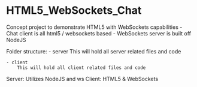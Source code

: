 HTML5_WebSockets_Chat
=====================

Concept project to demonstrate HTML5 with WebSockets capabilities - Chat client is all html5 / websockets based - WebSockets server is built off NodeJS


Folder structure:
	- server
		This will hold all server related files and code

	- client
		This will hold all client related files and code


Server: Utilizes NodeJS and ws 
Client: HTML5 & WebSockets
